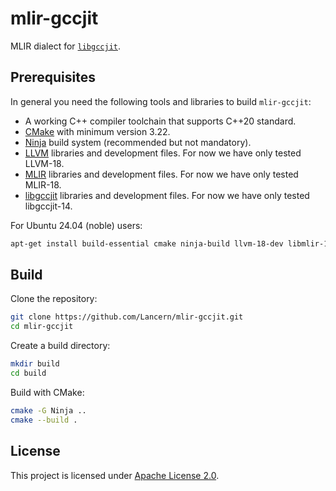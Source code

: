 # mlir-gccjit

MLIR dialect for [`libgccjit`](https://gcc.gnu.org/onlinedocs/jit/).

## Prerequisites

In general you need the following tools and libraries to build `mlir-gccjit`:

- A working C++ compiler toolchain that supports C++20 standard.
- [CMake] with minimum version 3.22.
- [Ninja] build system (recommended but not mandatory).
- [LLVM] libraries and development files. For now we have only tested LLVM-18.
- [MLIR] libraries and development files. For now we have only tested MLIR-18.
- [libgccjit] libraries and development files. For now we have only tested
  libgccjit-14.

[CMake]: https://cmake.org/
[Ninja]: https://ninja-build.org/
[LLVM]: https://llvm.org/
[MLIR]: https://mlir.llvm.org/
[libgccjit]: https://gcc.gnu.org/onlinedocs/jit/

For Ubuntu 24.04 (noble) users:

```bash
apt-get install build-essential cmake ninja-build llvm-18-dev libmlir-18-dev libgccjit-14-dev mlir-18-tools
```

## Build

Clone the repository:

```bash
git clone https://github.com/Lancern/mlir-gccjit.git
cd mlir-gccjit
```

Create a build directory:

```bash
mkdir build
cd build
```

Build with CMake:

```bash
cmake -G Ninja ..
cmake --build .
```

## License

This project is licensed under [Apache License 2.0](./LICENSE).
